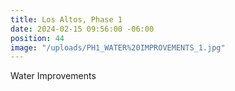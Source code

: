 ```yaml
---
title: Los Altos, Phase 1
date: 2024-02-15 09:56:00 -06:00
position: 44
image: "/uploads/PH1_WATER%20IMPROVEMENTS_1.jpg"
---
```


Water Improvements